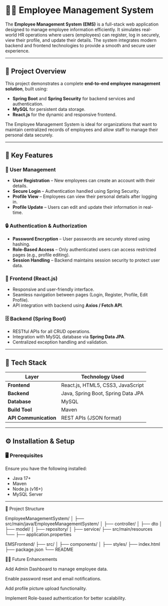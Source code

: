 
# 🧑‍💼 Employee Management System

The **Employee Management System (EMS)** is a full-stack web application designed to manage employee information efficiently. It simulates real-world HR operations where users (employees) can register, log in securely, view their profile, and update their details. The system integrates modern backend and frontend technologies to provide a smooth and secure user experience.

---

## 🚀 Project Overview

This project demonstrates a complete **end-to-end employee management solution**, built using:
- **Spring Boot** and **Spring Security** for backend services and authentication.
- **MySQL** for persistent data storage.
- **React.js** for the dynamic and responsive frontend.

The Employee Management System is ideal for organizations that want to maintain centralized records of employees and allow staff to manage their personal data securely.

---

## 🧠 Key Features

### 👤 User Management
- **User Registration** – New employees can create an account with their details.
- **Secure Login** – Authentication handled using Spring Security.
- **Profile View** – Employees can view their personal details after logging in.
- **Profile Update** – Users can edit and update their information in real-time.

### 🔒 Authentication & Authorization
- **Password Encryption** – User passwords are securely stored using hashing.
- **Role-Based Access** – Only authenticated users can access restricted pages (e.g., profile editing).
- **Session Handling** – Backend maintains session security to protect user data.

### 🎨 Frontend (React.js)
- Responsive and user-friendly interface.
- Seamless navigation between pages (Login, Register, Profile, Edit Profile).
- API integration with backend using **Axios / Fetch API**.

### 🗄️ Backend (Spring Boot)
- RESTful APIs for all CRUD operations.
- Integration with MySQL database via **Spring Data JPA**.
- Centralized exception handling and validation.

---

## 🧩 Tech Stack

| Layer | Technology Used |
|--------|------------------|
| **Frontend** | React.js, HTML5, CSS3, JavaScript |
| **Backend** | Java, Spring Boot, Spring Data JPA |
| **Database** | MySQL |
| **Build Tool** | Maven |
| **API Communication** | REST APIs (JSON format) |

---

## ⚙️ Installation & Setup

### 🖥️ Prerequisites
Ensure you have the following installed:
- Java 17+  
- Maven  
- Node.js (v16+)  
- MySQL Server  

---

📂 Project Structure

EmployeeManagementSystem/
│
├── src/main/java/EmployeeManagementSystem/
│   ├── controller/
│   ├── dto
│   ├── model/
│   ├── repository/
│   ├── service/
├── src/main/resources
└──   ├── application.properties

EMSFrontend/
├── src/
│   ├── components/
│   ├── styles/
├── index.html
├── package.json
└── README

🧑‍💻 Future Enhancements

Add Admin Dashboard to manage employee data.

Enable password reset and email notifications.

Add profile picture upload functionality.

Implement Role-based authentication for better scalability.

